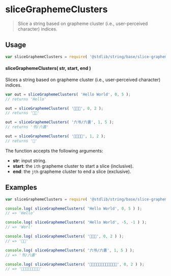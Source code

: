 <!--

@license Apache-2.0

Copyright (c) 2025 The Stdlib Authors.

Licensed under the Apache License, Version 2.0 (the "License");
you may not use this file except in compliance with the License.
You may obtain a copy of the License at

   http://www.apache.org/licenses/LICENSE-2.0

Unless required by applicable law or agreed to in writing, software
distributed under the License is distributed on an "AS IS" BASIS,
WITHOUT WARRANTIES OR CONDITIONS OF ANY KIND, either express or implied.
See the License for the specific language governing permissions and
limitations under the License.

-->

# sliceGraphemeClusters

> Slice a string based on grapheme cluster (i.e., user-perceived character) indices.

<!-- Section to include introductory text. Make sure to keep an empty line after the intro `section` element and another before the `/section` close. -->

<section class="intro">

</section>

<!-- /.intro -->

<!-- Package usage documentation. -->

<section class="usage">

## Usage

```javascript
var sliceGraphemeClusters = require( '@stdlib/string/base/slice-grapheme-clusters' );
```

#### sliceGraphemeClusters( str, start, end )

Slices a string based on grapheme cluster (i.e., user-perceived character) indices.

```javascript
var out = sliceGraphemeClusters( 'Hello World', 0, 5 );
// returns 'Hello'

out = sliceGraphemeClusters( '👋👋👋', 0, 2 );
// returns '👋👋'

out = sliceGraphemeClusters( '六书/六書', 1, 5 );
// returns '书/六書'

out = sliceGraphemeClusters( '🌷🍕👉🏿', 1, 2 );
// returns '🍕'
```

The function accepts the following arguments:

-   **str**: input string.
-   **start**: the `ith` grapheme cluster to start a slice (inclusive).
-   **end**: the `jth` grapheme cluster to end a slice (exclusive).

</section>

<!-- /.usage -->

<!-- Package usage notes. Make sure to keep an empty line after the `section` element and another before the `/section` close. -->

<section class="notes">

</section>

<!-- /.notes -->

<!-- Package usage examples. -->

<section class="examples">

## Examples

```javascript
var sliceGraphemeClusters = require( '@stdlib/string/base/slice-grapheme-clusters' );

console.log( sliceGraphemeClusters( 'Hello World', 0, 5 ) );
// => 'Hello'

console.log( sliceGraphemeClusters( 'Hello World', -5, -1 ) );
// => 'Worl'

console.log( sliceGraphemeClusters( '👋👋👋', 0, 2 ) );
// => '👋👋'

console.log( sliceGraphemeClusters( '六书/六書', 1, 5 ) );
// => '书/六書'

console.log( sliceGraphemeClusters( '👨‍👩‍👧‍👦👨‍👩‍👧‍👦👨‍👩‍👧‍👦', 0, 2 ) );
// => '👨‍👩‍👧‍👦👨‍👩‍👧‍👦'
```

</section>

<!-- /.examples -->

<!-- Section to include cited references. If references are included, add a horizontal rule *before* the section. Make sure to keep an empty line after the `section` element and another before the `/section` close. -->

<section class="references">

</section>

<!-- /.references -->

<!-- Section for related `stdlib` packages. Do not manually edit this section, as it is automatically populated. -->

<section class="related">

</section>

<!-- /.related -->

<!-- Section for all links. Make sure to keep an empty line after the `section` element and another before the `/section` close. -->

<section class="links">

<!-- <related-links> -->

<!-- </related-links> -->

</section>

<!-- /.links -->

